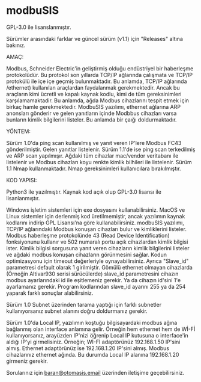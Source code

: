 # modbuSIS

GPL-3.0 ile lisanslanmıştır. 

Sürümler arasındaki farklar ve güncel sürüm (v1.1) için "Releases" altına bakınız.


AMAÇ:

Modbus, Schneider Electric'in geliştirmiş olduğu endüstriyel bir haberleşme protokolüdür. Bu protokol son yıllarda TCP/IP ağlarında çalışmata ve TCP/IP protokülü ile içe içe geçmiş bulunmaktadır. Bu anlamda, TCP/IP ağlarında /ethernet) kullanılan araçlardan faydalanmak gerekmektedir. Ancak bu araçların kimi ücretli ve kapalı kaynak kodlu, kimi de tüm gereksinimleri karşılamamaktadir. Bu anlamda, ağda Modbus cihazlarını tespit etmek için birkaç hamle gerekmektedir. ModbuSIS yazılımı, ethernet ağlarına ARP anonsları gönderir ve gelen yanıtların içinde Modbbus cihazları varsa bunların kimlik bilgilerini listeler. Bu anlamda bir çaığı doldurmaktadır. 

YÖNTEM:

Sürüm 1.0'da ping scan kullanılmış ve yanıt veren IP'lere Modbus FC43 gönderilmiştir. Gelen yanıtlar listelenir.
Sürüm 1.1'de ise ping scan terkedilmiş ve ARP scan yapılmışır. Ağdaki tüm cihazlar mac/vendor veritabanı ile listelenir ve Modbus cihazları koyu renkte kimlik bilhileri ile listelenir. Sürüm 1.1 Nmap kullanmaktadır. Nmap gereksinimleri kullanıcılara bırakılmıştır. 

KOD YAPISI: 

Python3 ile yazılmıştır. Kaynak kod açık olup GPL-3.0 lisansı ile lisanlanmıştır. 



Windows işletim sistemleri için exe dosyasını kullanabilirsiniz. 
MacOS ve Linux sistemler için derlenmiş kod üretilmemiştir, ancak yazılımın kaynak kodlarını indirip GPL Lisansı'na göre kullanabilirsiniz. 
modbuSIS yazılımı, TCP/IP ağlarındaki Modbus konuşan cihazları bulur ve kimliklerini listeler. 
Modbus haberleşme protokolünde 43 (Read Device Identification) fonksiyonunu kullanır ve 502 numaralı portu açık cihazlardan kimlik bilgisi ister.
Kimlik bilgisi sorgusuna yanıt veren cihazların kimlik bilgilerini listeler ve ağdaki modbus konuşan cihazların görünmesini sağlar.
Kodun optimizasyonu için timeout değerleriyle oynayabilirsiniz. Ayrıca "Slave_id" parametresi default olarak 1 girilmiştir. Gömülü ethernet olmayan cihazlarda (Örneğin Altivar930 serisi sürücülerde) slave_id parametresini cihazın modbus ayarlarındaki id ile eşitlemeniz gerekir. Ya da cihazın id'sini 1'e ayarlamanız gerekir. Program kodlarından slave_id ayarını 255 ya da 254 yaparak farklı sonuçlar alabilirsiniz. 

Sürüm 1.0 Subnet üzerinden tarama yaptığı için farklı subnetler kullanıyorsanız subnet alanını doğru doldurmanız gerekir. 

Sürüm 1.0'da Local IP, yazılımın koştuğu bilgisayardaki modbus ağına bağlanmış olan interface anlamına gelir. Örneğin hem ethernet hem de Wİ-Fİ kullanıyorsanız, arayüzden IP'nizi öğrenip Local IP kutusuna o interface'in aldığı IP'yi girmelisiniz. 
Örneğin; Wİ-Fİ adaptörünüz 192.168.1.50 IP'sini almış. Ethernet adaptörünüz ise 192.168.1.20 IP'sini almış. Modbus cihazlarınız ethernet ağında. Bu durumda Local IP alanına 192.168.1.20 girmeniz gerekir. 

Sorularınız için baran@otomasis.email üzerinden iletişime geçebilirsiniz. 
